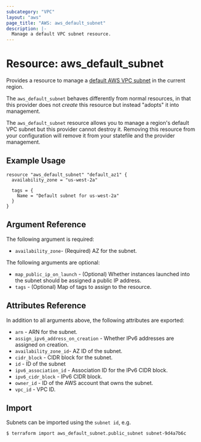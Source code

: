 ```yaml
---
subcategory: "VPC"
layout: "aws"
page_title: "AWS: aws_default_subnet"
description: |-
  Manage a default VPC subnet resource.
---
```


# Resource: aws_default_subnet

Provides a resource to manage a [default AWS VPC subnet](http://docs.aws.amazon.com/AmazonVPC/latest/UserGuide/default-vpc.html#default-vpc-basics) in the current region.

The `aws_default_subnet` behaves differently from normal resources, in that this provider does not _create_ this resource but instead "adopts" it into management.

The `aws_default_subnet` resource allows you to manage a region's default VPC subnet but this provider cannot destroy it. Removing this resource from your configuration will remove it from your statefile and the provider management.

## Example Usage

```hcl
resource "aws_default_subnet" "default_az1" {
  availability_zone = "us-west-2a"

  tags = {
    Name = "Default subnet for us-west-2a"
  }
}
```

## Argument Reference

The following argument is required:

* `availability_zone`- (Required) AZ for the subnet.

The following arguments are optional:

* `map_public_ip_on_launch` - (Optional) Whether instances launched into the subnet should be assigned a public IP address.
* `tags` - (Optional) Map of tags to assign to the resource.

## Attributes Reference

In addition to all arguments above, the following attributes are exported:

* `arn` - ARN for the subnet.
* `assign_ipv6_address_on_creation` - Whether IPv6 addresses are assigned on creation.
* `availability_zone_id`- AZ ID of the subnet.
* `cidr_block` - CIDR block for the subnet.
* `id` - ID of the subnet
* `ipv6_association_id` - Association ID for the IPv6 CIDR block.
* `ipv6_cidr_block` - IPv6 CIDR block.
* `owner_id` - ID of the AWS account that owns the subnet.
* `vpc_id` - VPC ID.

## Import

Subnets can be imported using the `subnet id`, e.g.

```
$ terraform import aws_default_subnet.public_subnet subnet-9d4a7b6c
```